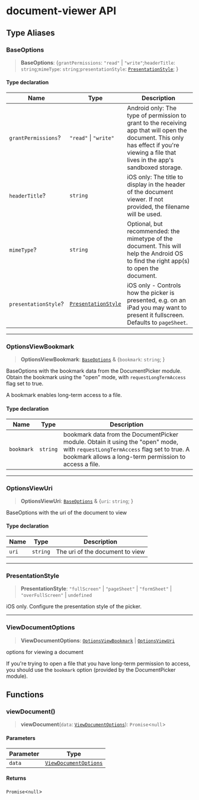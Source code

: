 # document-viewer API

## Type Aliases

### BaseOptions

> **BaseOptions**: \{`grantPermissions`: `"read"` \| `"write"`;`headerTitle`: `string`;`mimeType`: `string`;`presentationStyle`: [`PresentationStyle`](index.md#presentationstyle); \}

#### Type declaration

| Name | Type | Description |
| ------ | ------ | ------ |
| `grantPermissions`? | `"read"` \| `"write"` | Android only: The type of permission to grant to the receiving app that will open the document. This only has effect if you're viewing a file that lives in the app's sandboxed storage. |
| `headerTitle`? | `string` | iOS only: The title to display in the header of the document viewer. If not provided, the filename will be used. |
| `mimeType`? | `string` | Optional, but recommended: the mimetype of the document. This will help the Android OS to find the right app(s) to open the document. |
| `presentationStyle`? | [`PresentationStyle`](index.md#presentationstyle) | iOS only - Controls how the picker is presented, e.g. on an iPad you may want to present it fullscreen. Defaults to `pageSheet`. |

***

### OptionsViewBookmark

> **OptionsViewBookmark**: [`BaseOptions`](index.md#baseoptions) & \{`bookmark`: `string`; \}

BaseOptions with the bookmark data from the DocumentPicker module. Obtain the bookmark using the "open" mode, with `requestLongTermAccess` flag set to true.

A bookmark enables long-term access to a file.

#### Type declaration

| Name | Type | Description |
| ------ | ------ | ------ |
| `bookmark` | `string` | bookmark data from the DocumentPicker module. Obtain it using the "open" mode, with `requestLongTermAccess` flag set to true. A bookmark allows a long-term permission to access a file. |

***

### OptionsViewUri

> **OptionsViewUri**: [`BaseOptions`](index.md#baseoptions) & \{`uri`: `string`; \}

BaseOptions with the uri of the document to view

#### Type declaration

| Name | Type | Description |
| ------ | ------ | ------ |
| `uri` | `string` | The uri of the document to view |

***

### PresentationStyle

> **PresentationStyle**: `"fullScreen"` \| `"pageSheet"` \| `"formSheet"` \| `"overFullScreen"` \| `undefined`

iOS only. Configure the presentation style of the picker.

***

### ViewDocumentOptions

> **ViewDocumentOptions**: [`OptionsViewBookmark`](index.md#optionsviewbookmark) \| [`OptionsViewUri`](index.md#optionsviewuri)

options for viewing a document

If you're trying to open a file that you have long-term permission to access, you should use the `bookmark` option (provided by the DocumentPicker module).

## Functions

### viewDocument()

> **viewDocument**(`data`: [`ViewDocumentOptions`](index.md#viewdocumentoptions)): `Promise`\<`null`\>

#### Parameters

| Parameter | Type |
| ------ | ------ |
| `data` | [`ViewDocumentOptions`](index.md#viewdocumentoptions) |

#### Returns

`Promise`\<`null`\>
